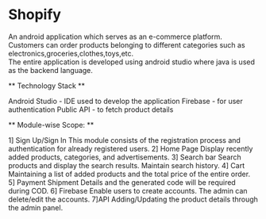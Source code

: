# Shopify

An android application which serves as an e-commerce platform.
Customers can order products belonging to different categories such as electronics,groceries,clothes,toys,etc.  
The entire application is developed using android studio where java is used as the backend language.

** Technology Stack **

Android Studio - IDE used to develop the application
Firebase - for user authentication
Public API - to fetch product details


** Module-wise Scope: **

1] Sign Up/Sign In
This module consists of the registration process and authentication for already registered users.
2] Home Page
Display recently added products, categories, and advertisements.
3] Search bar
Search products and display the search results. Maintain search history.
4] Cart
Maintaining a list of added products and the total price of the entire order.
5] Payment
Shipment Details and the generated code will be required during COD.
6] Firebase
Enable users to create accounts. The admin can delete/edit the accounts.
7]API
Adding/Updating the product details through the admin panel.


